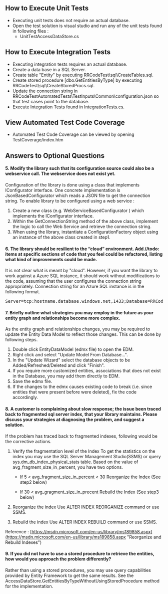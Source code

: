 ## How to Execute Unit Tests
- Executing unit tests does not require an actual database.
- Open the test solution is visual studio and 
  run any of the unit tests found in following files :
  - UnitTestAccessDataStore.cs


## How to Execute Integration Tests
- Executing integration tests requires an actual database.
- Create a data base in a SQL Server.
- Create table "Entity" by executing RRCodeTest\sql\CreateTables.sql.
- Create stored procedure [dbo.GetEntitiesByType] by executing RRCodeTest\sql\CreateStoredProcs.sql.
- Update the connection string in RRCodeTestAutomatedTests\TestInputs\Common\configuration.json so that test cases point to the database.
- Execute Integration Tests found in IntegrationTests.cs.

## View Automated Test Code Coverage
- Automated Test Code Coverage can be viewed by opening
  TestCoverage/index.htm


## Answers to Optional Questions

#### 5. Modify the library such that its configuration source could also be a webservice call. The webservice does not exist yet.

Configuration of the library is done using a class that implements IConfigurator interface. One concrete implementation is JsonBasedConfigurator which reads a JSON file to get the connection string. To enable library to be configured using a web service :

1. Create a new class (e.g. WebServiceBasedConfigurator ) which implements the IConfigurator interface. 
2. Within the GetConnectionString method of the above class, implement the logic to call the Web Service and 
   retrieve the connection string.
3. When using the library, instantiate a ConfigurationFactory object using an instance of the above class created in step1.

#### 6. The library should be resilient to the “cloud” environment. Add //todo: items at specific sections of code that you feel could be refactored, listing what kind of improvements could be made.

It is not clear what is meant by "cloud". However, if you want the library to work against a 
Azure SQL instance, it should work without modifications to the code, assuming that the user configures the connection string appropriately. Connection string for an Azure SQL instance 
is in the following format.

<pre>
Server=tcp:hostname.database.windows.net,1433;Database=RRCodeTestDB;User ID=username@hostname;Password=your_password_here;Trusted_Connection=False;Encrypt=True;Connection Timeout=30;
</pre>


#### 7.	Briefly outline what strategies you may employ in the future as your entity graph and relationships become more complex.

As the entity graph and relationships changes, you may be required to update the Entity Data Model to reflect those changes. This can be done by following steps.

1. Double click EntityDataModel (edmx file) to open the EDM.
2. Right click and select "Update Model From Database...".
3. In the "Update Wizard" select the database objects to be Added/Refreshed/Deleted and click "Finish".
4. If you require more customized entities, associations that does not exist in the Database, 
   you may add them directly to EDM.
5. Save the edmx file.
6. If the changes to the edmx causes existing code to break (i.e. since entities that were present before were deleted), fix the code accordingly. 

#### 8.	A customer is complaining about slow response; the issue been traced back to fragmented sql server index, that your library maintains. Please discuss your strategies at diagnosing the problem, and suggest a solution.

If the problem has traced back to fragmented indexes, following would be the corrective actions.

1. Verify the fragmentation level of the Index
   To get the statistics on the index you may use the SQL Server Management Studio(SSMS) or query sys.dm_db_index_physical_stats table. Based on the 
   value of avg_fragment_size_in_percent, you have two options.

	- If 5 < avg_fragment_size_in_percent < 30
	  	Reorganize the Index (See step2 below)

	- If 30 < avg_gragment_size_in_precent
		Rebuild the Index (See step3 below)

2. Reorganize the index
	Use ALTER INDEX REORGANIZE command or use SSMS.
3. Rebuild the index
    Use ALTER INDEX REBUILD command or use SSMS.
 
Reference : [https://msdn.microsoft.com/en-us/library/ms189858.aspx](https://msdn.microsoft.com/en-us/library/ms189858.aspx "Reorganize and Rebuild Indexes")

#### 9.	If you did not have to use a stored procedure to retrieve the entities, how would you approach the problem differently? 

Rather than using a stored procedures, you may use query 
capabilities provided by Entity Framework to get the same 
results. See the AccessDataStore.GetEntitiesByTypeWithoutUsingStoredProcedure method for the implementation.

